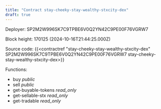 ```yaml
---
title: "Contract stay-cheeky-stay-wealthy-stxcity-dex"
draft: true
---
```

Deployer: SP2M2W996SK7C9TPBE6V0Q2YN42C9PE00F76VGRW7


 



Block height: 170125 (2024-10-16T21:44:25.000Z)

Source code: {{<contractref "stay-cheeky-stay-wealthy-stxcity-dex" SP2M2W996SK7C9TPBE6V0Q2YN42C9PE00F76VGRW7 stay-cheeky-stay-wealthy-stxcity-dex>}}

Functions:

* buy _public_
* sell _public_
* get-buyable-tokens _read_only_
* get-sellable-stx _read_only_
* get-tradable _read_only_

